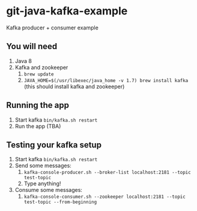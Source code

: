# git-java-kafka-example
Kafka producer + consumer example

## You will need

1. Java 8
1. Kafka and zookeeper
    1. `brew update`
    1. `JAVA_HOME=$(/usr/libexec/java_home -v 1.7) brew install kafka` (this should install kafka and zookeeper)

## Running the app

1. Start kafka `bin/kafka.sh restart`
1. Run the app (TBA)

## Testing your kafka setup

1. Start kafka `bin/kafka.sh restart`
1. Send some messages:
    1. `kafka-console-producer.sh --broker-list localhost:2181 --topic test-topic`
    1. Type anything!
1. Consume some messages:
    1. `kafka-console-consumer.sh --zookeeper localhost:2181 --topic test-topic --from-beginning`
